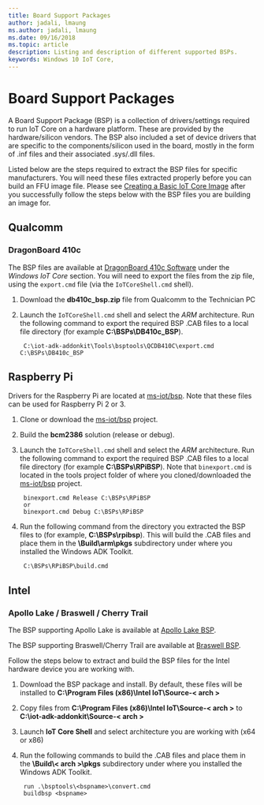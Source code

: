 ```yaml
--- 
title: Board Support Packages
author: jadali, lmaung
ms.author: jadali, lmaung
ms.date: 09/16/2018 
ms.topic: article 
description: Listing and description of different supported BSPs.
keywords: Windows 10 IoT Core, 
--- 
```


# Board Support Packages

A Board Support Package (BSP) is a collection of drivers/settings required to run IoT Core on a hardware platform. These are provided by the hardware/silicon vendors. The BSP also included a set of device drivers that are specific to the components/silicon used in the board, mostly in the form of .inf files and their associated .sys/.dll files.

Listed below are the steps required to extract the BSP files for specific manufacturers. You will need these files extracted properly before you can build an FFU image file. Please see [Creating a Basic IoT Core Image](CreateBasicImage.md) after you successfully follow the steps below with the BSP files you are building an image for.


## Qualcomm
### DragonBoard 410c
The BSP files are available at [DragonBoard 410c Software](https://developer.qualcomm.com/hardware/dragonboard-410c/software) under the *Windows IoT Core* section. You will need to export the files from the zip file, using the `export.cmd` file (via the `IoTCoreShell.cmd` shell).

1. Download the **db410c_bsp.zip** file from Qualcomm to the Technician PC

2. Launch the `IoTCoreShell.cmd` shell and select the *ARM* architecture. Run the following command to export the required BSP .CAB files to a local file directory (for example **C:\BSPs\DB410c_BSP**).

        C:\iot-adk-addonkit\Tools\bsptools\QCDB410C\export.cmd C:\BSPs\DB410c_BSP
        
## Raspberry Pi
Drivers for the Raspberry Pi are located at [ms-iot/bsp](https://github.com/ms-iot/bsp). Note that these files can be used for Raspberry Pi 2 or 3.

1. Clone or download the [ms-iot/bsp](https://github.com/ms-iot/bsp) project.
2. Build the **bcm2386** solution (release or debug).
3. Launch the `IoTCoreShell.cmd` shell and select the *ARM* architecture. Run the following command to export the required BSP .CAB files to a local file directory (for example **C:\BSPs\RPiBSP**). Note that `binexport.cmd` is located in the tools project folder of where you cloned/downloaded the [ms-iot/bsp](https://github.com/ms-iot/bsp) project.

        binexport.cmd Release C:\BSPs\RPiBSP
        or
        binexport.cmd Debug C:\BSPs\RPiBSP


4. Run the following command from the directory you extracted the BSP files to (for example, **C:\BSPs\rpibsp**). This will build the .CAB files and place them in the **\Build\arm\pkgs** subdirectory under where you installed the Windows ADK Toolkit.

        C:\BSPs\RPiBSP\build.cmd 

## Intel
### Apollo Lake / Braswell / Cherry Trail
The BSP supporting Apollo Lake is available at [Apollo Lake BSP](https://www.intel.com/content/www/us/en/embedded/products/apollo-lake/technical-library.html).

The BSP supporting Braswell/Cherry Trail are available at [Braswell BSP](https://www.intel.com/content/www/us/en/embedded/products/braswell/software-and-drivers.html).

Follow the steps below to extract and build the BSP files for the Intel hardware device you are working with.

1. Download the BSP package and install. By default, these files will be installed to **C:\Program Files (x86)\Intel IoT\Source-< arch >**
2. Copy files from **C:\Program Files (x86)\Intel IoT\Source-< arch >** to **C:\iot-adk-addonkit\Source-< arch >**
3. Launch **IoT Core Shell** and select architecture you are working with (x64 or x86)
4. Run the following commands to build the .CAB files and place them in the **\Build\\< arch >\pkgs** subdirectory under where you installed the Windows ADK Toolkit.
        
        run .\bsptools\<bspname>\convert.cmd
        buildbsp <bspname>

